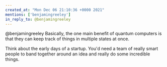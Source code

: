 ```yaml
---
created_at: "Mon Dec 06 21:10:36 +0000 2021"
mentions: ['benjamingreeley']
in_reply_to: @benjamingreeley
---
```


@benjamingreeley Basically, the one main benefit of quantum computers is that they can keep track of things in multiple states at once. 

Think about the early days of a startup. You'd need a team of really smart people to band together around an idea and really do some incredible things.